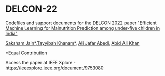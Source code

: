 # DELCON-22

Codefiles and support documents for the DELCON 2022 paper ["Efficient Machine Learning for Malnutrition Prediction among under-five children in India"](https://ieeexplore.ieee.org/document/9753080)

[Saksham Jain*](https://www.linkedin.com/in/saksham-jain-54121a16a/),[Tayyibah Khanam*](https://www.tayyibahk.com/), [Ali Jafar Abedi](https://www.amu.ac.in/faculty/community-medicine/ali-jafar-abedi), [Abid Ali Khan](https://www.amu.ac.in/faculty/mechanical-engineering/abid-ali-khan-2)


*Equal Contribution



Access the paper at IEEE Xplore - https://ieeexplore.ieee.org/document/9753080
